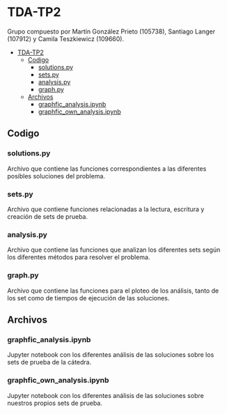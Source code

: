 # TDA-TP2

Grupo compuesto por Martín González Prieto (105738), Santiago Langer (107912) y Camila Teszkiewicz (109660).

- [TDA-TP2](#tda-tp2)
  - [Codigo](#codigo)
    - [solutions.py](#solutionspy)
    - [sets.py](#setspy)
    - [analysis.py](#analysispy)
    - [graph.py](#graphpy)
  - [Archivos](#archivos)
    - [graphfic\_analysis.ipynb](#graphfic_analysisipynb)
    - [graphfic\_own\_analysis.ipynb](#graphfic_own_analysisipynb)

## Codigo

### solutions.py

Archivo que contiene las funciones correspondientes a las diferentes posibles soluciones del problema.

### sets.py

Archivo que contiene funciones relacionadas a la lectura, escritura y creación de sets de prueba.

### analysis.py

Archivo que contiene las funciones que analizan los diferentes sets según los diferentes métodos para resolver el problema.

### graph.py

Archivo que contiene las funciones para el ploteo de los análisis, tanto de los set como de tiempos de ejecución de las soluciones.

## Archivos

### graphfic_analysis.ipynb

Jupyter notebook con los diferentes análisis de las soluciones sobre los sets de prueba de la cátedra.

### graphfic_own_analysis.ipynb

Jupyter notebook con los diferentes análisis de las soluciones sobre nuestros propios sets de prueba.
